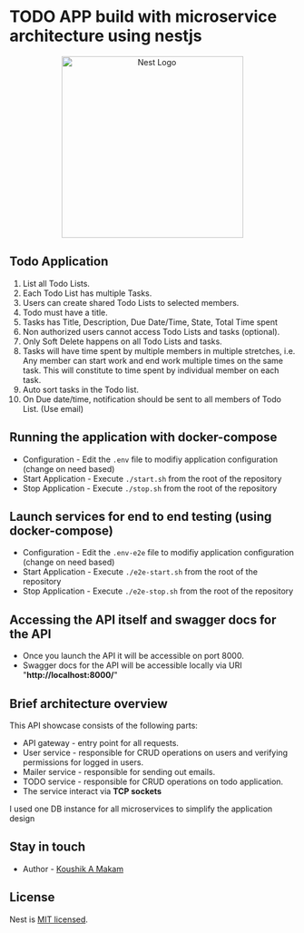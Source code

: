 # TODO APP build with microservice architecture using nestjs

<p align="center">
  <a href="http://nestjs.com/" target="blank"><img src="https://nestjs.com/img/logo_text.svg" width="320" alt="Nest Logo" /></a>
</p>

## Todo Application
1. List all Todo Lists. 
2. Each Todo List has multiple Tasks. 
3. Users can create shared Todo Lists to selected members. 
4. Todo must have a title. 
5. Tasks has Title, Description, Due Date/Time, State, Total Time spent 
6. Non authorized users cannot access Todo Lists and tasks (optional). 
7. Only Soft Delete happens on all Todo Lists and tasks. 
8. Tasks will have time spent by multiple members in multiple stretches, i.e. Any member can start work and end work multiple times on the same task. This will constitute to time spent by individual member on each task.  
9. Auto sort tasks in the Todo list. 
10. On Due date/time, notification should be sent to all members of Todo List. (Use email) 

## Running the application with docker-compose
- Configuration - Edit the `.env` file to modifiy application configuration (change on need based)
- Start Application - Execute `./start.sh` from the root of the repository
- Stop Application - Execute `./stop.sh` from the root of the repository

## Launch services for end to end testing (using docker-compose)
- Configuration - Edit the `.env-e2e` file to modifiy application configuration (change on need based)
- Start Application - Execute `./e2e-start.sh` from the root of the repository
- Stop Application - Execute `./e2e-stop.sh` from the root of the repository

## Accessing the API itself and swagger docs for the API
- Once you launch the API it will be accessible on port 8000.
- Swagger docs for the API will be accessible locally via URI "**http://localhost:8000/**"
## Brief architecture overview

This API showcase consists of the following parts:
- API gateway - entry point for all requests.
- User service - responsible for CRUD operations on users and verifying permissions for logged in users.
- Mailer service - responsible for sending out emails.
- TODO service - responsible for CRUD operations on todo application.
- The service interact via **TCP sockets**

I used one DB instance for all microservices to simplify the application design

## Stay in touch

- Author - [Koushik A Makam](https://github.com/KoushikMakam)

## License

Nest is [MIT licensed](LICENSE).

